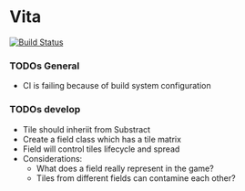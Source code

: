 # Vita
[![Build Status](https://travis-ci.org/nilold/farmer-core.svg?branch=master)](https://travis-ci.org/nilold/farmer-core)

### TODOs General
 - CI is failing because of build system configuration

### TODOs develop
 - Tile should inheriit from Substract
 - Create a field class which has a tile matrix
 - Field will control tiles lifecycle and spread
 - Considerations:
   - What does a field really represent in the game?
   - Tiles from different fields can contamine each other?
